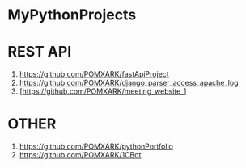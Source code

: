 # MyPythonProjects

# REST API
1. https://github.com/POMXARK/fastApiProject
2. https://github.com/POMXARK/django_parser_access_apache_log
3. [https://github.com/POMXARK/meeting_website_]

# OTHER
1. https://github.com/POMXARK/pythonPortfolio
2. https://github.com/POMXARK/1CBot
